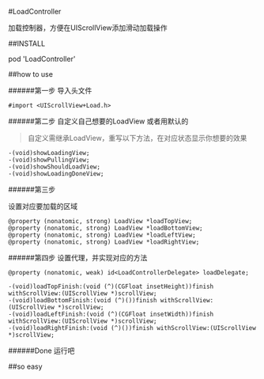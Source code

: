 #LoadController

加载控制器，方便在UIScrollView添加滑动加载操作

##INSTALL

pod 'LoadController'

##how to use

######第一步
导入头文件

    #import <UIScrollView+Load.h>

######第二步
自定义自己想要的LoadView 或者用默认的

>自定义需继承LoadView，重写以下方法，在对应状态显示你想要的效果

    -(void)showLoadingView;
    -(void)showPullingView;
    -(void)showShouldLoadView;
    -(void)showLoadingDoneView;
######第三步

设置对应要加载的区域

    @property (nonatomic, strong) LoadView *loadTopView;
    @property (nonatomic, strong) LoadView *loadBottomView;
    @property (nonatomic, strong) LoadView *loadLeftView;
    @property (nonatomic, strong) LoadView *loadRightView;

######第四步
设置代理，并实现对应的方法

    @property (nonatomic, weak) id<LoadControllerDelegate> loadDelegate;

    -(void)loadTopFinish:(void (^)(CGFloat insetHeight))finish withScrollView:(UIScrollView *)scrollView;
    -(void)loadBottomFinish:(void (^)())finish withScrollView:(UIScrollView *)scrollView;
    -(void)loadLeftFinish:(void (^)(CGFloat insetWidth))finish withScrollView:(UIScrollView *)scrollView;
    -(void)loadRightFinish:(void (^)())finish withScrollView:(UIScrollView *)scrollView;
######Done
运行吧

##so easy
